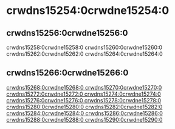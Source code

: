 # crwdns15254:0crwdne15254:0

## crwdns15256:0crwdne15256:0

crwdns15258:0crwdne15258:0 crwdns15260:0crwdne15260:0 crwdns15262:0crwdne15262:0 crwdns15264:0crwdne15264:0



## crwdns15266:0crwdne15266:0

<ins>crwdns15268:0crwdne15268:0 crwdns15270:0crwdne15270:0  crwdns15272:0crwdne15272:0 crwdns15274:0crwdne15274:0 crwdns15276:0crwdne15276:0  crwdns15278:0crwdne15278:0 crwdns15280:0crwdne15280:0 crwdns15282:0crwdne15282:0  crwdns15284:0crwdne15284:0   crwdns15286:0crwdne15286:0  crwdns15288:0crwdne15288:0  crwdns15290:0crwdne15290:0



